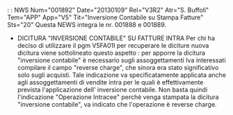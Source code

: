  :  : NWS Num="001892" Date="20130109" Rel="V3R2" Atr="S. Buffoli" Tem="APP" App="V5" Tit="Inversione Contabile su Stampa Fatture" Sts="20"
Questa NEWS integra le nr. 001888 e 001889.

-  DICITURA "INVERSIONE CONTABILE" SU FATTURE INTRA
Per chi ha deciso di utilizzare il pgm V5FA01I per recuperare le diciture nuova dicitura viene sottolineato questo aspetto :  per apporre la dicitura "inversione contabile" è necessario sugli assoggettamenti Iva interessati compilare il campo "reverse charge", che sinora era stato significativo solo sugli acquisti. Tale indicazione va specificatamente applicata anche agli assoggettamenti di vendite intra per le quali è effettivamente prevista l'applicazione dell' inversione contabile.
Non basta quindi l'indicazione "Operazione Intracee" perchè venga stampata la dicitura "inversione contabile", va indicato che l'operazione è reverse charge.

